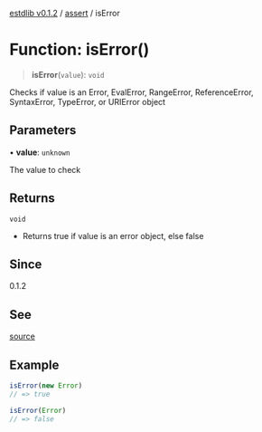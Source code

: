 [estdlib v0.1.2](../wiki/Home) / [assert](../wiki/assert) / isError

# Function: isError()

> **isError**(`value`): `void`

Checks if value is an Error, EvalError, RangeError, ReferenceError,
SyntaxError, TypeError, or URIError object

## Parameters

• **value**: `unknown`

The value to check

## Returns

`void`

- Returns true if value is an error object, else false

## Since

0.1.2

## See

[source](https://github.com/yaxingson/estdlib/blob/main/lib/assert/isError.ts)

## Example

```js
isError(new Error)
// => true

isError(Error)
// => false

```
